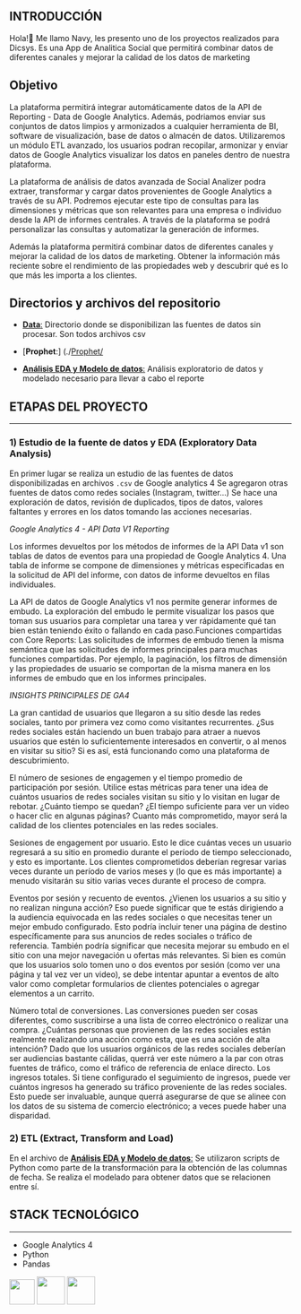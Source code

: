 ## **INTRODUCCIÓN**

Hola!👋 Me llamo Navy, les presento uno de los proyectos realizados para Dicsys. 
Es una App de Analitica Social que permitirá combinar datos de diferentes canales y mejorar la calidad de los datos de marketing


## **Objetivo**

La plataforma permitirá integrar automáticamente datos de la API de Reporting - Data de Google Analytics. Además, podriamos enviar sus conjuntos de datos limpios y 
armonizados a cualquier herramienta de BI, software de visualización, base de datos o almacén de datos.
Utilizaremos un módulo ETL avanzado, los usuarios podran recopilar, armonizar y enviar datos de Google Analytics visualizar los datos en paneles dentro de nuestra 
plataforma.

La plataforma de análisis de datos avanzada de Social Analizer podra  extraer, transformar y cargar datos provenientes de Google Analytics a través de su API. Podremos ejecutar este tipo de consultas para las dimensiones y métricas que son relevantes para una empresa o individuo desde la API de informes centrales. A través de la plataforma se podrá personalizar las consultas y automatizar la generación de informes.

Además la plataforma permitirá combinar datos de diferentes canales y mejorar la calidad de los datos de marketing. Obtener la información más reciente sobre el rendimiento de las propiedades web y descubrir qué es lo que más les importa a los clientes.

## **Directorios y archivos del repositorio**

- [**Data**:](./Data/) Directorio donde se disponibilizan las fuentes de datos sin procesar. Son todos archivos csv
  
- [**Prophet**:] (./[Prophet/](/data_analytics_python/blob/main/Prophet%20-%20New%20Users%20-%20Time.ipynb)

- [**Análisis EDA y Modelo de datos**:](.[/Analytics%20EDA%20-%20New%20Users.ipynb) Análisis exploratorio de datos y modelado necesario para llevar
   a cabo el reporte

## **ETAPAS DEL PROYECTO**

---

### **1) Estudio de la fuente de datos y EDA (Exploratory Data Analysis)**

En primer lugar se realiza un estudio de las fuentes de datos disponibilizadas en archivos `.csv` de Google analytics 4
Se agregaron otras fuentes de datos como redes sociales (Instagram, twitter...)
Se hace una exploración de datos, revisión de duplicados, tipos de datos, valores faltantes y errores en los datos tomando las acciones necesarias.

*Google Analytics 4 - API Data V1 Reporting*

Los informes devueltos por los métodos de informes de la API Data v1 son tablas de datos de eventos para una propiedad de Google Analytics 4. Una tabla de informe se compone de dimensiones y métricas especificadas en la solicitud de API del informe, con datos de informe devueltos en filas individuales.

La API de datos de Google Analytics v1 nos permite generar informes de embudo. La exploración del embudo le permite visualizar los pasos que toman sus usuarios para completar una tarea y ver rápidamente qué tan bien están teniendo éxito o fallando en cada paso.Funciones compartidas con Core Reports: Las solicitudes de informes de embudo tienen la misma semántica que las solicitudes de informes principales para muchas funciones compartidas. Por ejemplo, la paginación, los filtros de dimensión y las propiedades de usuario se comportan de la misma manera en los informes de embudo que en los informes principales.

*INSIGHTS PRINCIPALES DE GA4*

La gran cantidad de usuarios que llegaron a su sitio desde las redes sociales, tanto por primera vez como como visitantes recurrentes. ¿Sus redes sociales están haciendo un buen trabajo para atraer a nuevos usuarios que estén lo suficientemente interesados ​​en convertir, o al menos en visitar su sitio? Si es así, está funcionando como una plataforma de descubrimiento.

El número de sesiones de engagemen y el tiempo promedio de participación por sesión. Utilice estas métricas para tener una idea de cuántos usuarios de redes sociales visitan su sitio y lo visitan en lugar de rebotar. ¿Cuánto tiempo se quedan? ¿El tiempo suficiente para ver un video o hacer clic en algunas páginas? Cuanto más comprometido, mayor será la calidad de los clientes potenciales en las redes sociales.

Sesiones de engagement  por usuario. Esto le dice cuántas veces un usuario regresará a su sitio en promedio durante el período de tiempo seleccionado, y esto es importante. Los clientes comprometidos deberían regresar varias veces durante un período de varios meses y (lo que es más importante) a menudo visitarán su sitio varias veces durante el proceso de compra.

Eventos por sesión y recuento de eventos. ¿Vienen los usuarios a su sitio y no realizan ninguna acción? Eso puede significar que te estás dirigiendo a la audiencia equivocada en las redes sociales o que necesitas tener un mejor embudo configurado. Esto podría incluir tener una página de destino específicamente para sus anuncios de redes sociales o tráfico de referencia. También podría significar que necesita mejorar su embudo en el sitio con una mejor navegación u ofertas más relevantes.
Si bien es común que los usuarios solo tomen uno o dos eventos por sesión (como ver una página y tal vez ver un video), se debe intentar apuntar a eventos de alto valor como completar formularios de clientes potenciales o agregar elementos a un carrito.

Número total de conversiones. Las conversiones pueden ser cosas diferentes, como suscribirse a una lista de correo electrónico o realizar una compra. ¿Cuántas personas que provienen de las redes sociales están realmente realizando una acción como esta, que es una acción de alta intención? Dado que los usuarios orgánicos de las redes sociales deberían ser audiencias bastante cálidas, querrá ver este número a la par con otras fuentes de tráfico, como el tráfico de referencia de enlace directo.
Los ingresos totales. Si tiene configurado el seguimiento de ingresos, puede ver cuántos ingresos ha generado su tráfico proveniente de las redes sociales. Esto puede ser invaluable, aunque querrá asegurarse de que se alinee con los datos de su sistema de comercio electrónico; a veces puede haber una disparidad.

### **2) ETL (Extract, Transform and Load)**

En el archivo de [**Análisis EDA y Modelo de datos**:](./AnalisisEDA-ModeloDatos.md) Se utilizaron scripts de Python como parte de la transformación para la obtención de las columnas de fecha. Se realiza el modelado para obtener datos que se relacionen entre sí.


## **STACK TECNOLÓGICO**

---

- Google Analytics 4
- Python
- Pandas

<div>
<img src="https://raw.githubusercontent.com/microsoft/PowerBI-Icons/main/SVG/Power-BI.svg" width=45px height=45px/>        
<img src="https://cdn.jsdelivr.net/gh/devicons/devicon/icons/python/python-original.svg" width=50px height=50px/>
<img src="https://cdn.jsdelivr.net/gh/devicons/devicon/icons/pandas/pandas-original.svg" width=50px height=50px/>



